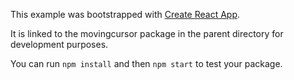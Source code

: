This example was bootstrapped with [Create React App](https://github.com/facebook/create-react-app).

It is linked to the movingcursor package in the parent directory for development purposes.

You can run `npm install` and then `npm start` to test your package.
